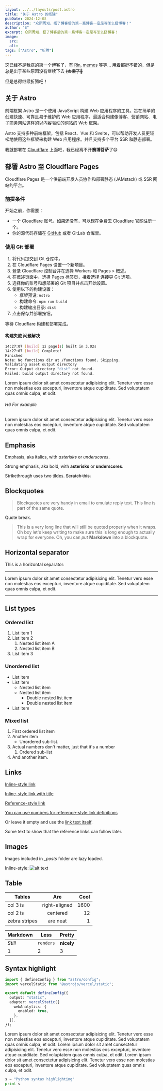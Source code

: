 ```yaml
---
layout: ../../layouts/post.astro
title: "关于 Astro 的搭建"
pubDate: 2024-12-08
description: "众所周知，搭了博客后的第一篇博客一定是写怎么搭博客！"
author: "S"
excerpt: 众所周知，搭了博客后的第一篇博客一定是写怎么搭博客！
image:
  src:
  alt:
tags: ["Astro", "折腾"]
---
```


这已经不是我搭的第一个博客了，有 [Rin], [memos] 等等... 用着都挺不错的，但是总是出于某些原因没有继续下去 ~~(太懒了🤣~~

但是总得继续折腾吧！

## 关于 Astro

前端框架 Astro 是一个使用 JavaScript 构建 Web 应用程序的工具。旨在简单的创建快速、可靠且易于维护的 Web 应用程序。最适合构建像博客、营销网站、电子商务网站这样的以内容驱动的网站的 Web 框架。

Astro 支持多种前端框架，包括 React、Vue 和 Svelte，可以帮助开发人员更轻松地使用这些框架来构建 Web 应用程序。并且支持多个平台 SSR 和静态部署。

我就部署在 [Cloudflare] 上面吧，我已经离不开**赛博菩萨**了😋

## 部署 Astro 至 Cloudflare Pages

Cloudflare Pages 是一个供前端开发人员协作和部署静态 (JAMstack) 或 SSR 网站的平台。

### 前提条件

开始之前，你需要：

- 一个 [Cloudflare] 账号。如果还没有，可以现在免费去 [Cloudflare] 官网注册一个。
- 你的源代码存储在 [GitHub] 或者 GitLab 仓库里。

### 使用 Git 部署

1. 将代码提交到 Git 仓库中。
2. 在 Cloudflare Pages 设置一个新项目。
3. 登录 Cloudflare 控制台并在选择 Workers 和 Pages > 概述。
4. 在概述页面中，选择 Pages 标签页，接着选择 连接导 Git 选项。
5. 选择你的账号和想部署的 Git 项目并点击开始设置。
6. 使用以下的构建设置：
   - 框架预设: `Astro`
   - 构建命令: `npm run build`
   - 构建输出目录: `dist`
7. 点击保存并部署按钮。

等待 Cloudflare 构建和部署完成。

#### 构建失败 问题解决

```sh title="错误信息" showLineNumbers {5-7}
14:27:07 [build] 12 page(s) built in 3.02s
14:27:07 [build] Complete!
Finished
Note: No functions dir at /functions found. Skipping.
Validating asset output directory
Error: Output directory "dist" not found.
Failed: build output directory not found.
```


Lorem ipsum dolor sit amet consectetur adipisicing elit. Tenetur vero esse non molestias eos excepturi, inventore atque cupiditate. Sed voluptatem quas omnis culpa, et odit.

###### H6 For example

Lorem ipsum dolor sit amet consectetur adipisicing elit. Tenetur vero esse non molestias eos excepturi, inventore atque cupiditate. Sed voluptatem quas omnis culpa, et odit.

## Emphasis

Emphasis, aka italics, with _asterisks_ or _underscores_.

Strong emphasis, aka bold, with **asterisks** or **underscores**.

Strikethrough uses two tildes. ~~Scratch this.~~

## Blockquotes

> Blockquotes are very handy in email to emulate reply text.
> This line is part of the same quote.

Quote break.

> This is a very long line that will still be quoted properly when it wraps. Oh boy let's keep writing to make sure this is long enough to actually wrap for everyone. Oh, you can _put_ **Markdown** into a blockquote.

## Horizontal separator

This is a horizontal separator:

---

Lorem ipsum dolor sit amet consectetur adipisicing elit. Tenetur vero esse non molestias eos excepturi, inventore atque cupiditate. Sed voluptatem quas omnis culpa, et odit.

---

## List types

### Ordered list

1. List item 1
2. List item 2
   1. Nested list item A
   2. Nested list item B
3. List item 3

### Unordered list

- List item
- List item
  - Nested list item
  - Nested list item
    - Double nested list item
    - Double nested list item
- List item

### Mixed list

1. First ordered list item
2. Another item
   - Unordered sub-list.
3. Actual numbers don't matter, just that it's a number
   1. Ordered sub-list
4. And another item.

## Links

[Inline-style link](https://www.google.com)

[Inline-style link with title](https://www.google.com "Google's Homepage")

[Reference-style link][arbitrary case-insensitive reference text]

[You can use numbers for reference-style link definitions][1]

Or leave it empty and use the [link text itself].

Some text to show that the reference links can follow later.

[arbitrary case-insensitive reference text]: https://www.mozilla.org
[1]: http://slashdot.org
[link text itself]: http://www.reddit.com

## Images

Images included in _\_posts_ folder are lazy loaded.

Inline-style:
![alt text](/src/images/random.jpeg "Logo Title Text 1")

## Table

| Tables        |      Are      | Cool |
| ------------- | :-----------: | ---: |
| col 3 is      | right-aligned | 1600 |
| col 2 is      |   centered    |   12 |
| zebra stripes |   are neat    |    1 |

| Markdown | Less      | Pretty     |
| -------- | --------- | ---------- |
| _Still_  | `renders` | **nicely** |
| 1        | 2         | 3          |

## Syntax highlight

```ts title="astro.config.mjs" showLineNumbers {1-2,5-6}
import { defineConfig } from "astro/config";
import vercelStatic from "@astrojs/vercel/static";

export default defineConfig({
  output: "static",
  adapter: vercelStatic({
    webAnalytics: {
      enabled: true,
    },
  }),
});
```

Lorem ipsum dolor sit amet consectetur adipisicing elit. Tenetur vero esse non molestias eos excepturi, inventore atque cupiditate. Sed voluptatem quas omnis culpa, et odit.
Lorem ipsum dolor sit amet consectetur adipisicing elit. Tenetur vero esse non molestias eos excepturi, inventore atque cupiditate. Sed voluptatem quas omnis culpa, et odit.
Lorem ipsum dolor sit amet consectetur adipisicing elit. Tenetur vero esse non molestias eos excepturi, inventore atque cupiditate. Sed voluptatem quas omnis culpa, et odit.

```python showLineNumbers
s = "Python syntax highlighting"
print s
```

[Rin]: https://github.com/openRin/Rin
[memos]: https://github.com/usememos/memos
[GitHub]: https://github.com
[Cloudflare]: https://cloudflare.com
